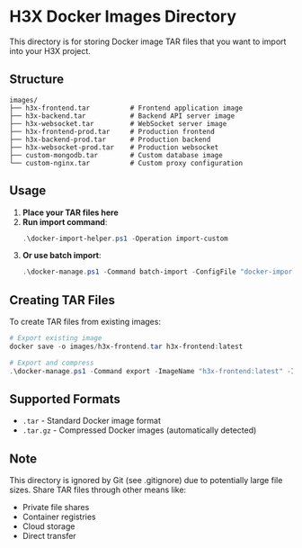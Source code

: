 # H3X Docker Images Directory

This directory is for storing Docker image TAR files that you want to import into your H3X project.

## Structure

```
images/
├── h3x-frontend.tar          # Frontend application image
├── h3x-backend.tar           # Backend API server image  
├── h3x-websocket.tar         # WebSocket server image
├── h3x-frontend-prod.tar     # Production frontend
├── h3x-backend-prod.tar      # Production backend
├── h3x-websocket-prod.tar    # Production websocket
├── custom-mongodb.tar        # Custom database image
└── custom-nginx.tar          # Custom proxy configuration
```

## Usage

1. **Place your TAR files here**
2. **Run import command**:
   ```powershell
   .\docker-import-helper.ps1 -Operation import-custom
   ```
3. **Or use batch import**:
   ```powershell
   .\docker-manage.ps1 -Command batch-import -ConfigFile "docker-import-config.json"
   ```

## Creating TAR Files

To create TAR files from existing images:

```powershell
# Export existing image
docker save -o images/h3x-frontend.tar h3x-frontend:latest

# Export and compress
.\docker-manage.ps1 -Command export -ImageName "h3x-frontend:latest" -ImagePath "images/h3x-frontend.tar" -Compress
```

## Supported Formats

- `.tar` - Standard Docker image format
- `.tar.gz` - Compressed Docker images (automatically detected)

## Note

This directory is ignored by Git (see .gitignore) due to potentially large file sizes. Share TAR files through other means like:
- Private file shares
- Container registries
- Cloud storage
- Direct transfer
